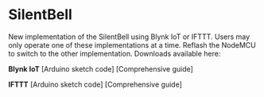 # SilentBell
New implementation of the SilentBell using Blynk IoT or IFTTT. Users may only operate one of these implementations at a time. Reflash the NodeMCU to switch to the other implementation. Downloads available here:

**Blynk IoT**
[Arduino sketch code]
[Comprehensive guide]

**IFTTT**
[Arduino sketch code]
[Comprehensive guide]
